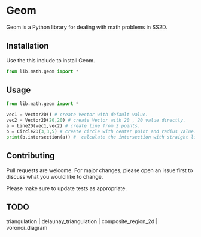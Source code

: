 # Geom

Geom is a Python library for dealing with math problems in SS2D.

## Installation

Use the this include to install Geom.

```python
from lib.math.geom import *
```

## Usage

```python
from lib.math.geom import *

vec1 = Vector2D() # create Vector with default value.
vec2 = Vector2D(20,20) # create Vector with 20 , 20 value directly.
a = Line2D(vec1,vec2) # create line from 2 points.
b = Circle2D(3,3,5) # create circle with center point and radius value.
print(b.intersection(a)) #  calculate the intersection with straight line.
```

## Contributing
Pull requests are welcome. For major changes, please open an issue first to discuss what you would like to change.

Please make sure to update tests as appropriate.

## TODO
triangulation | 
delaunay_triangulation | 
composite_region_2d | 
voronoi_diagram
